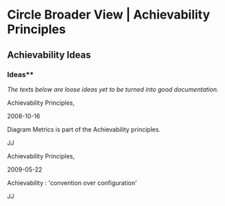 ﻿Circle Broader View | Achievability Principles
=========================================

Achievability Ideas
-------------------

### Ideas**

*The texts below are loose ideas yet to be turned into good documentation.*




Achievability Principles,

2008-10-16



Diagram Metrics is part of the Achievability principles.



JJ


Achievability Principles,

2009-05-22



Achievability : 'convention over configuration'



JJ

